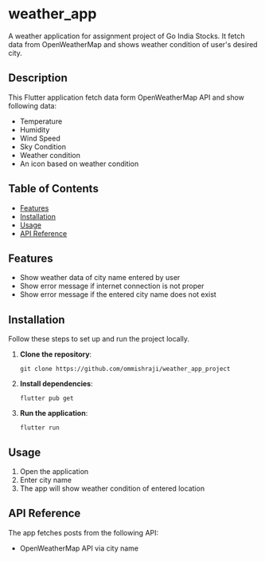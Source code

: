 # weather_app

A weather application for assignment project of Go India Stocks. It fetch data from OpenWeatherMap and shows weather condition of user's desired city.

## Description

This Flutter application fetch data form OpenWeatherMap API and show following data:
- Temperature
- Humidity
- Wind Speed
- Sky Condition
- Weather condition
- An icon based on weather condition

## Table of Contents

- [Features](#features)
- [Installation](#installation)
- [Usage](#usage)
- [API Reference](#api-reference)


## Features

- Show weather data of city name entered by user
- Show error message if internet connection is not proper
- Show error message if the entered city name does not exist


## Installation

Follow these steps to set up and run the project locally.

1. **Clone the repository**:
    ```
    git clone https://github.com/ommishraji/weather_app_project
    ```

2. **Install dependencies**:
    ```
    flutter pub get
    ```

3. **Run the application**:
    ```
    flutter run
    ```

## Usage

1. Open the application
2. Enter city name
3. The app will show weather condition of entered location

## API Reference

The app fetches posts from the following API:
- OpenWeatherMap API via city name